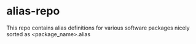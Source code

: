 # alias-repo

This repo contains alias definitions for various software packages nicely sorted as &lt;package_name>.alias
